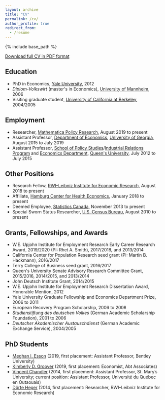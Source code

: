```yaml
---
layout: archive
title: "CV"
permalink: /cv/
author_profile: true
redirect_from:
  - /resume
---
```


{% include base_path %}

[Download full CV in PDF format](https://rvpohl.github.io/files/CV_RVPohl.pdf)

## Education

* PhD in Economics, [Yale University](https://economics.yale.edu), 2012
* *Diplom-Volkswirt* (master's in Economics), [University of Mannheim](https://www.vwl.uni-mannheim.de/en/), 2006
* Visiting graduate student, [University of California at Berkeley](https://www.econ.berkeley.edu), 2004/2005

## Employment

* Researcher, [Mathematica Policy Research](https://www.mathematica-mpr.com), August 2019 to present
* Assistant Professor, [Department of Economics](http://www.terry.uga.edu/academics/offices/economics/), [University of Georgia](https://www.uga.edu), August 2015 to July 2019
* Assistant Professor, [School of Policy Studies](https://www.queensu.ca/sps/home)/[Industrial Relations Program](https://mir.queensu.ca) and [Economics Department](https://www.econ.queensu.ca), [Queen's University](https://www.queensu.ca), July 2012 to July 2015

## Other Positions

* Research Fellow, [RWI–Leibniz Institute for Economic Research](http://en.rwi-essen.de), August 2018 to present
* Affiliate, [Hamburg Center for Health Economics](https://www.hche.uni-hamburg.de), January 2018 to present
* Deemed Employee, [Statistics Canada](https://www.statcan.gc.ca/eng/start), November 2013 to present
* Special Sworn Status Researcher, [U.S. Census Bureau](https://www.census.gov), August 2010 to present

## Grants, Fellowships, and Awards

* W.E. Upjohn Institute for Employment Research Early Career Research Award, 2019/2020 (PI: Rhet A. Smith), 2017/2018, and  2013/2014
* California Center for Population Research seed grant (PI: Martin B. Hackmann), 2016/2017
* Terry College of Business seed grant, 2016/2017
* Queen's University Senate Advisory Research Committee Grant, 2015/2016, 2014/2015, and 2013/2014
* John Deutsch Institute Grant, 2014/2015
* W.E. Upjohn Institute for Employment Research Dissertation Award, Honorable Mention, 2012
* Yale University Graduate Fellowship and Economics Department Prize, 2006 to 2011
* European Recovery Program Scholarship, 2006 to 2008
* *Studienstiftung des deutschen Volkes* (German Academic Scholarship Foundation), 2001 to 2006
* *Deutscher Akademischer Austauschdienst* (German Academic Exchange Service), 2004/2005

## PhD Students

* [Meghan I. Esson](https://sites.google.com/view/meghan-i-esson/home) (2019, first placement: Assistant Professor, Bentley University)
* [Kimberly D. Groover](https://sites.google.com/view/kimberlydgroover/home) (2019, first placement: Economist, Abt Associates)
* [Vincent Chandler](https://sites.google.com/view/meghan-i-esson/home) (2014, first placement: Assistant Professor, St. Mary’s University; current position: Assistant Professor, Université du Québec en Outaouais)
* [Dörte Heger](http://en.rwi-essen.de/dorte-heger) (2014, first placement: Researcher, RWI–Leibniz Institute for Economic Research)
